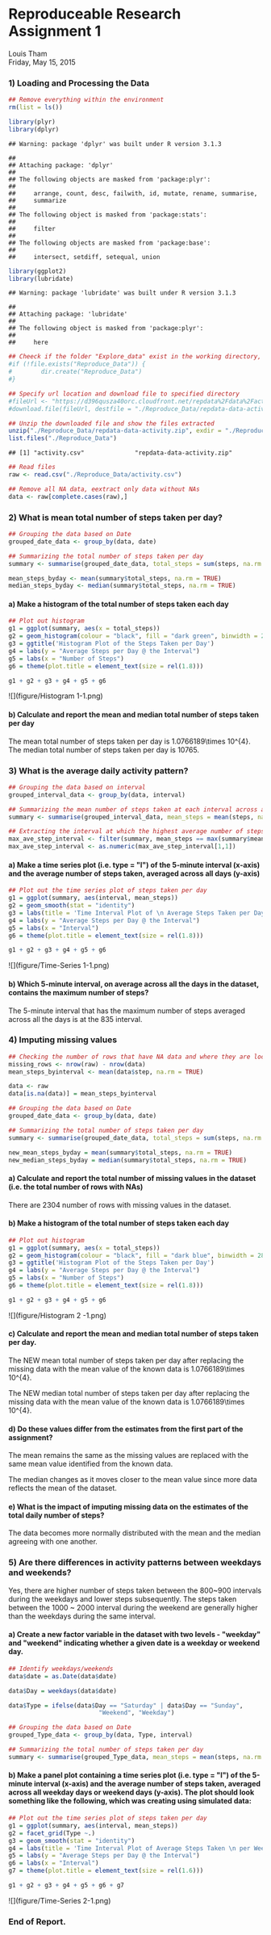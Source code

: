 # Reproduceable Research Assignment 1
Louis Tham  
Friday, May 15, 2015  

### 1) Loading and Processing the Data

```r
## Remove everything within the environment
rm(list = ls())

library(plyr)
library(dplyr)
```

```
## Warning: package 'dplyr' was built under R version 3.1.3
```

```
## 
## Attaching package: 'dplyr'
## 
## The following objects are masked from 'package:plyr':
## 
##     arrange, count, desc, failwith, id, mutate, rename, summarise,
##     summarize
## 
## The following object is masked from 'package:stats':
## 
##     filter
## 
## The following objects are masked from 'package:base':
## 
##     intersect, setdiff, setequal, union
```

```r
library(ggplot2)
library(lubridate)
```

```
## Warning: package 'lubridate' was built under R version 3.1.3
```

```
## 
## Attaching package: 'lubridate'
## 
## The following object is masked from 'package:plyr':
## 
##     here
```

```r
## Cheeck if the folder "Explore_data" exist in the working directory, if not available, create it
#if (!file.exists("Reproduce_Data")) {
#        dir.create("Reproduce_Data")
#}

## Specify url location and download file to specified directory
#fileUrl <- "https://d396qusza40orc.cloudfront.net/repdata%2Fdata%2Factivity.zip"
#download.file(fileUrl, destfile = "./Reproduce_Data/repdata-data-activity.zip")

## Unzip the downloaded file and show the files extracted
unzip("./Reproduce_Data/repdata-data-activity.zip", exdir = "./Reproduce_Data")
list.files("./Reproduce_Data")
```

```
## [1] "activity.csv"              "repdata-data-activity.zip"
```

```r
## Read files
raw <- read.csv("./Reproduce_Data/activity.csv")

## Remove all NA data, eextract only data without NAs
data <- raw[complete.cases(raw),]
```


### 2) What is mean total number of steps taken per day?

```r
## Grouping the data based on Date
grouped_date_data <- group_by(data, date)

## Summarizing the total number of steps taken per day
summary <- summarise(grouped_date_data, total_steps = sum(steps, na.rm = TRUE))

mean_steps_byday <- mean(summary$total_steps, na.rm = TRUE)
median_steps_byday <- median(summary$total_steps, na.rm = TRUE)
```

#### a) Make a histogram of the total number of steps taken each day

```r
## Plot out histogram
g1 = ggplot(summary, aes(x = total_steps))
g2 = geom_histogram(colour = "black", fill = "dark green", binwidth = 2800) 
g3 = ggtitle('Histogram Plot of the Steps Taken per Day')
g4 = labs(y = "Average Steps per Day @ the Interval")
g5 = labs(x = "Number of Steps")
g6 = theme(plot.title = element_text(size = rel(1.8)))

g1 + g2 + g3 + g4 + g5 + g6
```

![](figure/Histogram 1-1.png) 

#### b) Calculate and report the mean and median total number of steps taken per day
 The mean total number of steps taken per day is 1.0766189\times 10^{4}.
 The median total number of steps taken per day is 10765.


### 3) What is the average daily activity pattern?

```r
## Grouping the data based on interval
grouped_interval_data <- group_by(data, interval)

## Summarizing the mean number of steps taken at each interval across all days measured
summary <- summarise(grouped_interval_data, mean_steps = mean(steps, na.rm = TRUE))

## Extracting the interval at which the highest average number of steps were taken
max_ave_step_interval <- filter(summary, mean_steps == max(summary$mean_steps))
max_ave_step_interval <- as.numeric(max_ave_step_interval[1,1]) 
```

#### a) Make a time series plot (i.e. type = "l") of the 5-minute interval (x-axis) and the average number of steps taken, averaged across all days (y-axis)

```r
## Plot out the time series plot of steps taken per day
g1 = ggplot(summary, aes(interval, mean_steps))
g2 = geom_smooth(stat = "identity")
g3 = labs(title = 'Time Interval Plot of \n Average Steps Taken per Day')
g4 = labs(y = "Average Steps per Day @ the Interval")
g5 = labs(x = "Interval")
g6 = theme(plot.title = element_text(size = rel(1.8)))

g1 + g2 + g3 + g4 + g5 + g6
```

![](figure/Time-Series 1-1.png) 

#### b) Which 5-minute interval, on average across all the days in the dataset, contains the maximum number of steps?
The 5-minute interval that has the maximum number of steps averaged across all the days is at the 835 interval.


### 4) Imputing missing values

```r
## Checking the number of rows that have NA data and where they are located
missing_rows <- nrow(raw) - nrow(data)
mean_steps_byinterval <- mean(data$step, na.rm = TRUE)

data <- raw
data[is.na(data)] = mean_steps_byinterval

## Grouping the data based on Date
grouped_date_data <- group_by(data, date)

## Summarizing the total number of steps taken per day
summary <- summarise(grouped_date_data, total_steps = sum(steps, na.rm = TRUE))

new_mean_steps_byday = mean(summary$total_steps, na.rm = TRUE)
new_median_steps_byday = median(summary$total_steps, na.rm = TRUE)
```

#### a) Calculate and report the total number of missing values in the dataset (i.e. the total number of rows with NAs)
There are 2304 number of rows with missing values in the dataset. 

#### b) Make a histogram of the total number of steps taken each day 

```r
## Plot out histogram
g1 = ggplot(summary, aes(x = total_steps))
g2 = geom_histogram(colour = "black", fill = "dark blue", binwidth = 2800) 
g3 = ggtitle('Histogram Plot of the Steps Taken per Day')
g4 = labs(y = "Average Steps per Day @ the Interval")
g5 = labs(x = "Number of Steps")
g6 = theme(plot.title = element_text(size = rel(1.8)))

g1 + g2 + g3 + g4 + g5 + g6
```

![](figure/Histogram 2 -1.png) 

#### c) Calculate and report the mean and median total number of steps taken per day. 
The NEW mean total number of steps taken per day after replacing the missing data with the mean value of the known data is 1.0766189\times 10^{4}.

The NEW median total number of steps taken per day after replacing the missing data with the mean value of the known data is 1.0766189\times 10^{4}.

#### d) Do these values differ from the estimates from the first part of the assignment?
The mean remains the same as the missing values are replaced with the same mean value identified from the known data.

The median changes as it moves closer to the mean value since more data reflects the mean of the dataset. 

#### e) What is the impact of imputing missing data on the estimates of the total daily number of steps?
The data becomes more normally distributed with the mean and the median agreeing with one another. 

### 5) Are there differences in activity patterns between weekdays and weekends?
Yes, there are higher number of steps taken between the 800~900 intervals during the weekdays and lower steps subsequently. The steps taken between the 1000 ~ 2000 interval during the weekend are generally higher than the weekdays during the same interval. 

#### a) Create a new factor variable in the dataset with two levels - "weekday" and "weekend" indicating whether a given date is a weekday or weekend day.

```r
## Identify weekdays/weekends
data$date = as.Date(data$date) 

data$Day = weekdays(data$date)

data$Type = ifelse(data$Day == "Saturday" | data$Day == "Sunday",
                         "Weekend", "Weekday")

## Grouping the data based on Date
grouped_Type_data <- group_by(data, Type, interval)

## Summarizing the total number of steps taken per day
summary <- summarise(grouped_Type_data, mean_steps = mean(steps, na.rm = TRUE))
```

#### b) Make a panel plot containing a time series plot (i.e. type = "l") of the 5-minute interval (x-axis) and the average number of steps taken, averaged across all weekday days or weekend days (y-axis). The plot should look something like the following, which was creating using simulated data:

```r
## Plot out the time series plot of steps taken per day
g1 = ggplot(summary, aes(interval, mean_steps))
g2 = facet_grid(Type ~.) 
g3 = geom_smooth(stat = "identity") 
g4 = labs(title = 'Time Interval Plot of Average Steps Taken \n per Weekday/Weekend')
g5 = labs(y = "Average Steps per Day @ the Interval")
g6 = labs(x = "Interval")
g7 = theme(plot.title = element_text(size = rel(1.6)))

g1 + g2 + g3 + g4 + g5 + g6 + g7
```

![](figure/Time-Series 2-1.png) 







### End of Report.
